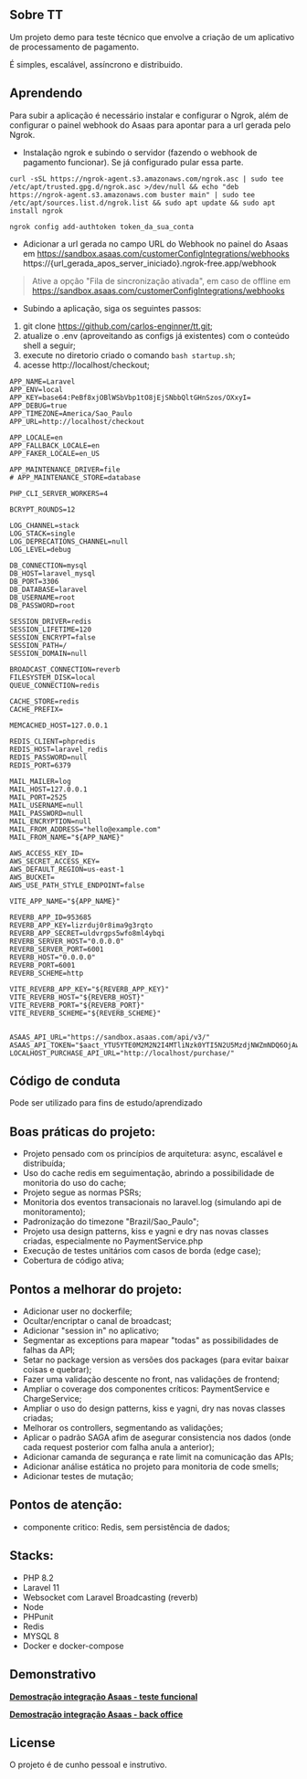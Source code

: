 ## Sobre TT

Um projeto demo para teste técnico que envolve a criação de um aplicativo de processamento de pagamento.

É simples, escalável, assíncrono e distribuido.

## Aprendendo

Para subir a aplicação é necessário instalar e configurar o Ngrok, além de configurar o painel webhook do Asaas para apontar para a 
url gerada pelo Ngrok.

- Instalação ngrok e subindo o servidor (fazendo o webhook de pagamento funcionar). Se já configurado pular essa parte.

```curl -sSL https://ngrok-agent.s3.amazonaws.com/ngrok.asc | sudo tee /etc/apt/trusted.gpg.d/ngrok.asc >/dev/null && echo "deb https://ngrok-agent.s3.amazonaws.com buster main" | sudo tee /etc/apt/sources.list.d/ngrok.list && sudo apt update && sudo apt install ngrok```

```ngrok config add-authtoken token_da_sua_conta```

- Adicionar a url gerada no campo URL do Webhook no painel do Asaas em https://sandbox.asaas.com/customerConfigIntegrations/webhooks
https://{url_gerada_apos_server_iniciado}.ngrok-free.app/webhook

> Ative a opção "Fila de sincronização ativada", em caso de offline em https://sandbox.asaas.com/customerConfigIntegrations/webhooks

- Subindo a aplicação, siga os seguintes passos:

1. git clone https://github.com/carlos-enginner/tt.git;
2. atualize o .env (aproveitando as configs já existentes) com o conteúdo shell a seguir;
3. execute no diretorio criado o comando ```bash startup.sh```;
4. acesse http://localhost/checkout;

```shell
APP_NAME=Laravel
APP_ENV=local
APP_KEY=base64:PeBf8xjOBlWSbVbp1tO8jEjSNbbQltGHnSzos/OXxyI=
APP_DEBUG=true
APP_TIMEZONE=America/Sao_Paulo
APP_URL=http://localhost/checkout

APP_LOCALE=en
APP_FALLBACK_LOCALE=en
APP_FAKER_LOCALE=en_US

APP_MAINTENANCE_DRIVER=file
# APP_MAINTENANCE_STORE=database

PHP_CLI_SERVER_WORKERS=4

BCRYPT_ROUNDS=12

LOG_CHANNEL=stack
LOG_STACK=single
LOG_DEPRECATIONS_CHANNEL=null
LOG_LEVEL=debug

DB_CONNECTION=mysql
DB_HOST=laravel_mysql
DB_PORT=3306
DB_DATABASE=laravel
DB_USERNAME=root
DB_PASSWORD=root

SESSION_DRIVER=redis
SESSION_LIFETIME=120
SESSION_ENCRYPT=false
SESSION_PATH=/
SESSION_DOMAIN=null

BROADCAST_CONNECTION=reverb
FILESYSTEM_DISK=local
QUEUE_CONNECTION=redis

CACHE_STORE=redis
CACHE_PREFIX=

MEMCACHED_HOST=127.0.0.1

REDIS_CLIENT=phpredis
REDIS_HOST=laravel_redis
REDIS_PASSWORD=null
REDIS_PORT=6379

MAIL_MAILER=log
MAIL_HOST=127.0.0.1
MAIL_PORT=2525
MAIL_USERNAME=null
MAIL_PASSWORD=null
MAIL_ENCRYPTION=null
MAIL_FROM_ADDRESS="hello@example.com"
MAIL_FROM_NAME="${APP_NAME}"

AWS_ACCESS_KEY_ID=
AWS_SECRET_ACCESS_KEY=
AWS_DEFAULT_REGION=us-east-1
AWS_BUCKET=
AWS_USE_PATH_STYLE_ENDPOINT=false

VITE_APP_NAME="${APP_NAME}"

REVERB_APP_ID=953685
REVERB_APP_KEY=lizrduj0r8ima9g3rqto
REVERB_APP_SECRET=uldvrgps5wfo8ml4ybqi
REVERB_SERVER_HOST="0.0.0.0"
REVERB_SERVER_PORT=6001
REVERB_HOST="0.0.0.0"
REVERB_PORT=6001
REVERB_SCHEME=http

VITE_REVERB_APP_KEY="${REVERB_APP_KEY}"
VITE_REVERB_HOST="${REVERB_HOST}"
VITE_REVERB_PORT="${REVERB_PORT}"
VITE_REVERB_SCHEME="${REVERB_SCHEME}"


ASAAS_API_URL="https://sandbox.asaas.com/api/v3/"
ASAAS_API_TOKEN="$aact_YTU5YTE0M2M2N2I4MTliNzk0YTI5N2U5MzdjNWZmNDQ6OjAwMDAwMDAwMDAwMDAwOTIxMzg6OiRhYWNoXzY1MDBiMWJmLTY3YzMtNDVlZS1hNzI0LTFjOWI1ODcwMDc4MQ=="
LOCALHOST_PURCHASE_API_URL="http://localhost/purchase/"
```

## Código de conduta

Pode ser utilizado para fins de estudo/aprendizado

## Boas práticas do projeto:

- Projeto pensado com os princípios de arquitetura: async, escalável e distribuída;
- Uso do cache redis em seguimentação, abrindo a possibilidade de monitoria do uso do cache;
- Projeto segue as normas PSRs;
- Monitoria dos eventos transacionais no laravel.log (simulando api de monitoramento);
- Padronização do timezone "Brazil/Sao_Paulo";
- Projeto usa design patterns, kiss e yagni e dry nas novas classes criadas, especialmente no PaymentService.php
- Execução de testes unitários com casos de borda (edge case);
- Cobertura de código ativa;

## Pontos a melhorar do projeto:

- Adicionar user no dockerfile;
- Ocultar/encriptar o canal de broadcast;
- Adicionar "session in" no aplicativo;
- Segmentar as exceptions para mapear "todas" as possibilidades de falhas da API;
- Setar no package version as versões dos packages (para evitar baixar coisas e quebrar);
- Fazer uma validação descente no front, nas validações de frontend;
- Ampliar o coverage dos componentes críticos: PaymentService e ChargeService;
- Ampliar o uso do design patterns, kiss e yagni, dry nas novas classes criadas;
- Melhorar os controllers, segmentando as validações;
- Aplicar o padrão SAGA afim de asegurar consistencia nos dados (onde cada request posterior com falha anula a anterior);
- Adicionar camanda de segurança e rate limit na comunicação das APIs;
- Adicionar análise estática no projeto para monitoria de code smells;
- Adicionar testes de mutação;

## Pontos de atenção:

- componente critico: Redis, sem persistência de dados;

## Stacks:

- PHP 8.2
- Laravel 11
- Websocket com Laravel Broadcasting (reverb)
- Node
- PHPunit
- Redis
- MYSQL 8
- Docker e docker-compose

## Demonstrativo

**[Demostração integração Asaas - teste funcional](https://www.loom.com/share/d5db3e659fbc4151bd74230b1eeb9143?sid=7721a326-be26-4a6c-88b1-00cf35fec0f3/)**

**[Demostração integração Asaas - back office](https://www.loom.com/share/483500d663224d75a92eb73d4fbd8f77?sid=b7b7e6a2-0fbb-4b1f-a5b0-d98585605f8e/)**

## License

O projeto é de cunho pessoal e instrutivo.
